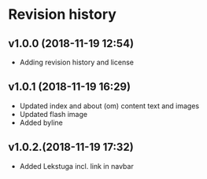 Revision history
======================



v1.0.0 (2018-11-19 12:54)
----------------------

* Adding revision history and license


v1.0.1 (2018-11-19 16:29)
----------------------

* Updated index and about (om) content text and images
* Updated flash image
* Added byline


v1.0.2.(2018-11-19 17:32)
----------------------

* Added Lekstuga incl. link in navbar
